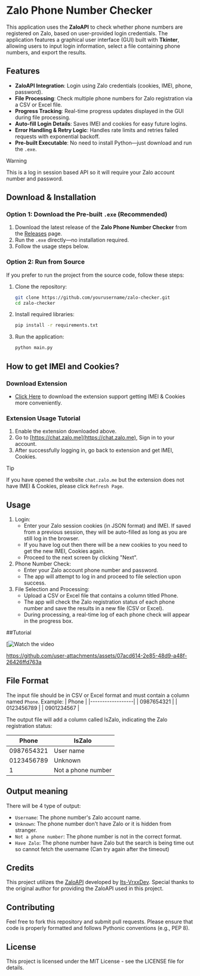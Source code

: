 # Zalo Phone Number Checker
This application uses the **ZaloAPI** to check whether phone numbers are registered on Zalo, based on user-provided login credentials. The application features a graphical user interface (GUI) built with **Tkinter**, allowing users to input login information, select a file containing phone numbers, and export the results.
## Features
- **ZaloAPI Integration**: Login using Zalo credentials (cookies, IMEI, phone, password).
- **File Processing**: Check multiple phone numbers for Zalo registration via a CSV or Excel file.
- **Progress Tracking**: Real-time progress updates displayed in the GUI during file processing.
- **Auto-fill Login Details**: Saves IMEI and cookies for easy future logins.
- **Error Handling & Retry Logic**: Handles rate limits and retries failed requests with exponential backoff.
- **Pre-built Executable**: No need to install Python—just download and run the `.exe`.
> [!WARNING]  
> This is a log in session based API so it will require your Zalo account number and password.
## Download & Installation
### Option 1: Download the Pre-built `.exe` (Recommended)
1. Download the latest release of the **Zalo Phone Number Checker** from the [Releases](https://github.com/yourusername/zalo-checker/releases) page.
2. Run the `.exe` directly—no installation required.
3. Follow the usage steps below.
### Option 2: Run from Source
If you prefer to run the project from the source code, follow these steps:
1. Clone the repository:
     ```bash
     git clone https://github.com/yourusername/zalo-checker.git
     cd zalo-checker
2. Install required libraries:
    ```bash
    pip install -r requirements.txt   
3. Run the application:
    ```bash
    python main.py
## How to get IMEI and Cookies?
### Download Extension
- [Click Here](https://drive.google.com/file/d/18_-8ruYOVa89JkHdr3muGj3kGWxwt6mc/view?usp=drive_link) to download the extension support getting IMEI & Cookies more conveniently.
### Extension Usage Tutorial
1. Enable the extension downloaded above.
2. Go to [https://chat.zalo.me](https://chat.zalo.me), Sign in to your account.
3. After successfully logging in, go back to extension and get IMEI, Cookies.
> [!TIP]
If you have opened the website ``chat.zalo.me`` but the extension does not have IMEI & Cookies, please click ``Refresh Page``.
## Usage
  1. Login:
      * Enter your Zalo session cookies (in JSON format) and IMEI. If saved from a previous session, they will be auto-filled as long as you are still log in the browser.
      * If you have log out then there will be a new cookies to you need to get the new IMEI, Cookies again.
      * Proceed to the next screen by clicking "Next".
  2. Phone Number Check:
      * Enter your Zalo account phone number and password.
      * The app will attempt to log in and proceed to file selection upon success.
  3. File Selection and Processing:
      * Upload a CSV or Excel file that contains a column titled Phone.
      * The app will check the Zalo registration status of each phone number and save the results in a new file (CSV or Excel).
      * During processing, a real-time log of each phone check will appear in the progress box.
    
##Tutorial

[![Watch the video]([(https://github.com/user-attachments/assets/07acd614-2e85-48d9-a48f-26426ffd763a)])



https://github.com/user-attachments/assets/07acd614-2e85-48d9-a48f-26426ffd763a


## File Format
The input file should be in CSV or Excel format and must contain a column named ``Phone``. Example:
| Phone            |
|------------------|
| 0987654321       |
| 0123456789       |
| 0901234567       |

The output file will add a column called IsZalo, indicating the Zalo registration status:

|Phone	|IsZalo|
|--------|-------|
|0987654321	|User name |
|0123456789|	Unknown|
|1|Not a phone number|

## Output meaning
  There will be 4 type of output:
  * ``Username``: The phone number's Zalo account name.
  * ``Unknown``: The phone number don't have Zalo or it is hidden from stranger.
  * ``Not a phone number``: The phone number is not in the correct format.
  * ``Have Zalo``: The phone number have Zalo but the search is being time out so cannot fetch the username (Can try again after the timeout)
    
## Credits
This project utilizes the [ZaloAPI](https://github.com/Its-VrxxDev/zlapi) developed by [Its-VrxxDev](https://github.com/Its-VrxxDev). 
Special thanks to the original author for providing the ZaloAPI used in this project.
## Contributing
Feel free to fork this repository and submit pull requests. Please ensure that code is properly formatted and follows Pythonic conventions (e.g., PEP 8).
## License
This project is licensed under the MIT License - see the LICENSE file for details.
